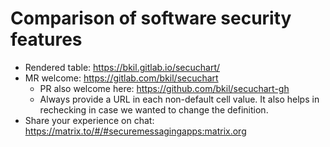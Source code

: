 # Comparison of software security features

* Rendered table: <https://bkil.gitlab.io/secuchart/>
* MR welcome: https://gitlab.com/bkil/secuchart
  * PR also welcome here: https://github.com/bkil/secuchart-gh
  * Always provide a URL in each non-default cell value. It also helps in rechecking in case we wanted to change the definition.
* Share your experience on chat: https://matrix.to/#/#securemessagingapps:matrix.org
